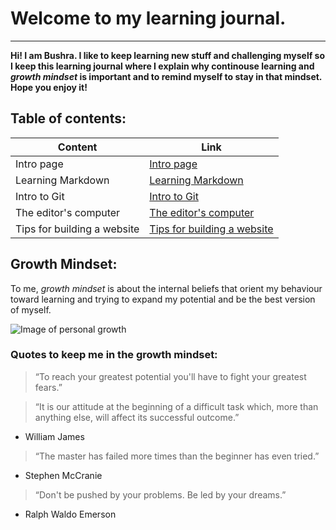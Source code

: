 # Welcome to my learning journal.
----------------------------------
**Hi! I am Bushra.
I like to keep learning new stuff and challenging myself so I keep this learning journal where I explain why continouse learning and *growth mindset* is important and to remind myself to stay in that mindset.
Hope you enjoy it!**

## Table of contents:
Content | Link
------- | -----
Intro page | [Intro page](https://bushra-b.github.io/Learning-Journal/)
Learning Markdown | [Learning Markdown](https://bushra-b.github.io/Learning-Journal/markdown)
Intro to Git | [Intro to Git](https://bushra-b.github.io/Learning-Journal/git-intro)
The editor's computer | [The editor's computer](https://bushra-b.github.io/Learning-Journal/the-editor's-computer)
Tips for building a website | [Tips for building a website](https://bushra-b.github.io/Learning-Journal/Duckett-ch18-summary)

## Growth Mindset:
To me, *growth mindset* is about the internal beliefs that orient my behaviour toward learning and trying to expand my potential and be the best version of myself.

![Image of personal growth](https://www.wabisabilearning.com/hubfs/growth-mindset-colourful.jpg)

### Quotes to keep me in the growth mindset:

> “To reach your greatest potential you'll have to fight your greatest fears.”

> “It is our attitude at the beginning of a difficult task which, more than anything else, will affect its successful outcome.”
   - William James
   
> “The master has failed more times than the beginner has even tried.”
   - Stephen McCranie
   
> “Don't be pushed by your problems. Be led by your dreams.”
  - Ralph Waldo Emerson

